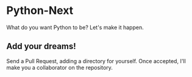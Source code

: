 # Python-Next

What do you want Python to be? Let's make it happen.

## Add your dreams!

Send a Pull Request, adding a directory for yourself. Once accepted, I'll make you a collaborator on the repository.